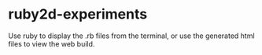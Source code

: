 # ruby2d-experiments

Use ruby to display the .rb files from the terminal, or use the generated html files to view the web build.

